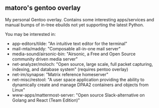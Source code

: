 ## matoro's gentoo overlay

My personal Gentoo overlay.  Contains some interesting apps/services and manual bumps of in-tree ebuilds not yet supporting the latest Python.

You may be interested in:

* app-editors/tilde: "An intuitive text editor for the terminal"
* mail-mta/maddy: "Composable all-in-one mail server"
* media-sound/airsonic-bin: "Airsonic, a Free and Open Source community driven media server"
* net-analyzer/moloch: "Open source, large scale, full packet capturing, indexing, and database system" (requires pentoo overlay)
* net-im/synapse: "Matrix reference homeserver"
* net-misc/restool: "A user space application providing the ability to dynamically create and manage DPAA2 containers and objects from Linux"
* www-apps/mattermost-server: "Open source Slack-alternative on Golang and React (Team Edition)"
